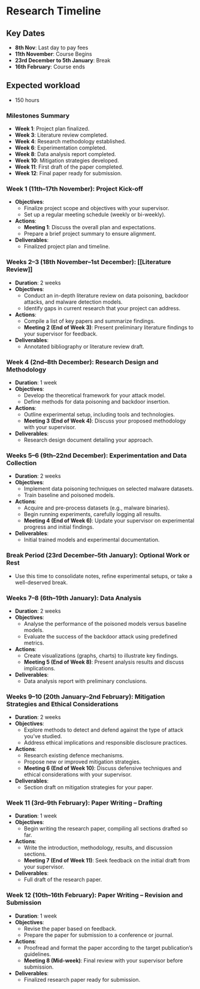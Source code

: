 # Research Timeline
## Key Dates

- **8th Nov**: Last day to pay fees
- **11th November**: Course Begins
- **23rd December to 5th January**: Break
- **16th February**: Course ends

## Expected workload

- 150 hours

### **Milestones Summary**

- **Week 1**: Project plan finalized.
- **Week 3**: Literature review completed.
- **Week 4**: Research methodology established.
- **Week 6**: Experimentation completed.
- **Week 8**: Data analysis report completed.
- **Week 10**: Mitigation strategies developed.
- **Week 11**: First draft of the paper completed.
- **Week 12**: Final paper ready for submission.


### **Week 1 (11th–17th November): Project Kick-off**

- **Objectives**:
  - Finalize project scope and objectives with your supervisor.
  - Set up a regular meeting schedule (weekly or bi-weekly).
- **Actions**:
  - **Meeting 1**: Discuss the overall plan and expectations.
  - Prepare a brief project summary to ensure alignment.
- **Deliverables**:
  - Finalized project plan and timeline.


### **Weeks 2–3 (18th November–1st December): [[Literature Review]]**

- **Duration**: 2 weeks
- **Objectives**:
  - Conduct an in-depth literature review on data poisoning, backdoor attacks, and malware detection models.
  - Identify gaps in current research that your project can address.
- **Actions**:
  - Compile a list of key papers and summarize findings.
  - **Meeting 2 (End of Week 3)**: Present preliminary literature findings to your supervisor for feedback.
- **Deliverables**:
  - Annotated bibliography or literature review draft.

### **Week 4 (2nd–8th December): Research Design and Methodology**

- **Duration**: 1 week
- **Objectives**:
  - Develop the theoretical framework for your attack model.
  - Define methods for data poisoning and backdoor insertion.
- **Actions**:
  - Outline experimental setup, including tools and technologies.
  - **Meeting 3 (End of Week 4)**: Discuss your proposed methodology with your supervisor.
- **Deliverables**:
  - Research design document detailing your approach.

### **Weeks 5–6 (9th–22nd December): Experimentation and Data Collection**

- **Duration**: 2 weeks
- **Objectives**:
  - Implement data poisoning techniques on selected malware datasets.
  - Train baseline and poisoned models.
- **Actions**:
  - Acquire and pre-process datasets (e.g., malware binaries).
  - Begin running experiments, carefully logging all results.
  - **Meeting 4 (End of Week 6)**: Update your supervisor on experimental progress and initial findings.
- **Deliverables**:
  - Initial trained models and experimental documentation.

### **Break Period (23rd December–5th January): Optional Work or Rest**

- Use this time to consolidate notes, refine experimental setups, or take a well-deserved break.

### **Weeks 7–8 (6th–19th January): Data Analysis**

- **Duration**: 2 weeks
- **Objectives**:
  - Analyse the performance of the poisoned models versus baseline models.
  - Evaluate the success of the backdoor attack using predefined metrics.
- **Actions**:
  - Create visualizations (graphs, charts) to illustrate key findings.
  - **Meeting 5 (End of Week 8)**: Present analysis results and discuss implications.
- **Deliverables**:
  - Data analysis report with preliminary conclusions.

### **Weeks 9–10 (20th January–2nd February): Mitigation Strategies and Ethical Considerations**

- **Duration**: 2 weeks
- **Objectives**:
  - Explore methods to detect and defend against the type of attack you’ve studied.
  - Address ethical implications and responsible disclosure practices.
- **Actions**:
  - Research existing defence mechanisms.
  - Propose new or improved mitigation strategies.
  - **Meeting 6 (End of Week 10)**: Discuss defensive techniques and ethical considerations with your supervisor.
- **Deliverables**:
  - Section draft on mitigation strategies for your paper.

### **Week 11 (3rd–9th February): Paper Writing – Drafting**

- **Duration**: 1 week
- **Objectives**:
  - Begin writing the research paper, compiling all sections drafted so far.
- **Actions**:
  - Write the introduction, methodology, results, and discussion sections.
  - **Meeting 7 (End of Week 11)**: Seek feedback on the initial draft from your supervisor.
- **Deliverables**:
  - Full draft of the research paper.

### **Week 12 (10th–16th February): Paper Writing – Revision and Submission**

- **Duration**: 1 week
- **Objectives**:
  - Revise the paper based on feedback.
  - Prepare the paper for submission to a conference or journal.
- **Actions**:
  - Proofread and format the paper according to the target publication’s guidelines.
  - **Meeting 8 (Mid-week)**: Final review with your supervisor before submission.
- **Deliverables**:
  - Finalized research paper ready for submission.


